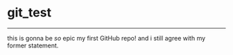 # git_test
---
this is gonna be *so* epic
my first GitHub repo!
and i still agree with my former statement.